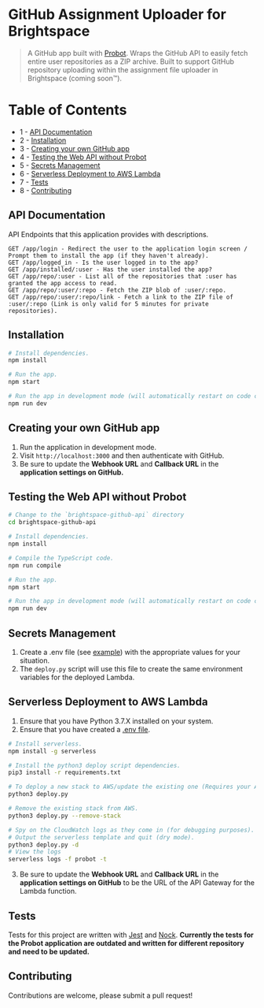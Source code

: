 # GitHub Assignment Uploader for Brightspace

> A GitHub app built with [Probot](https://github.com/probot/probot). Wraps the GitHub API to easily fetch entire user repositories as a ZIP archive. Built to support GitHub repository uploading within the assignment file uploader in Brightspace (coming soon™).

# Table of Contents

- 1 - [API Documentation](README.md/#api-documentation)
- 2 - [Installation](README.md/#installation)
- 3 - [Creating your own GitHub app](README.md/#creating-your-own-github-app)
- 4 - [Testing the Web API without Probot](README.md/#testing-the-web-api-without-probot)
- 5 - [Secrets Management](README.md/#secrets-management)
- 6 - [Serverless Deployment to AWS Lambda](README.md/#serverless-deployment-to-aws-lambda)
- 7 - [Tests](README.md/#tests)
- 8 - [Contributing](README.md/#contributing)

## API Documentation

API Endpoints that this application provides with descriptions.

```
GET /app/login - Redirect the user to the application login screen / Prompt them to install the app (if they haven't already).
GET /app/logged_in - Is the user logged in to the app?
GET /app/installed/:user - Has the user installed the app?
GET /app/repo/:user - List all of the repositories that :user has granted the app access to read.
GET /app/repo/:user/:repo - Fetch the ZIP blob of :user/:repo.
GET /app/repo/:user/:repo/link - Fetch a link to the ZIP file of :user/:repo (Link is only valid for 5 minutes for private repositories).
```

## Installation

```sh
# Install dependencies.
npm install

# Run the app.
npm start

# Run the app in development mode (will automatically restart on code changes).
npm run dev
```

## Creating your own GitHub app

1. Run the application in development mode.
2. Visit `http://localhost:3000` and then authenticate with GitHub.
3. Be sure to update the **Webhook URL** and **Callback URL** in the **application settings on GitHub.**

## Testing the Web API without Probot

```sh
# Change to the `brightspace-github-api` directory
cd brightspace-github-api

# Install dependencies.
npm install

# Compile the TypeScript code.
npm run compile

# Run the app.
npm start

# Run the app in development mode (will automatically restart on code changes).
npm run dev
```

## Secrets Management

1. Create a .env file (see [example](.env.example)) with the appropriate values for your situation.
2. The `deploy.py` script will use this file to create the same environment variables for the deployed Lambda.

## Serverless Deployment to AWS Lambda

1. Ensure that you have Python 3.7.X installed on your system.
2. Ensure that you have created a [.env file](README.md/#secrets-management).

```sh
# Install serverless.
npm install -g serverless

# Install the python3 deploy script dependencies.
pip3 install -r requirements.txt

# To deploy a new stack to AWS/update the existing one (Requires your AWS credentials to be set).
python3 deploy.py

# Remove the existing stack from AWS.
python3 deploy.py --remove-stack

# Spy on the CloudWatch logs as they come in (for debugging purposes).
# Output the serverless template and quit (dry mode).
python3 deploy.py -d
# View the logs
serverless logs -f probot -t
```

3. Be sure to update the **Webhook URL** and **Callback URL** in the **application settings on GitHub** to be the URL of the API Gateway for the Lambda function.

## Tests

Tests for this project are written with [Jest](https://facebook.github.io/jest/) and [Nock](https://github.com/nock/nock).
**Currently the tests for the Probot application are outdated and written for different repository and need to be updated.**

## Contributing

Contributions are welcome, please submit a pull request!
